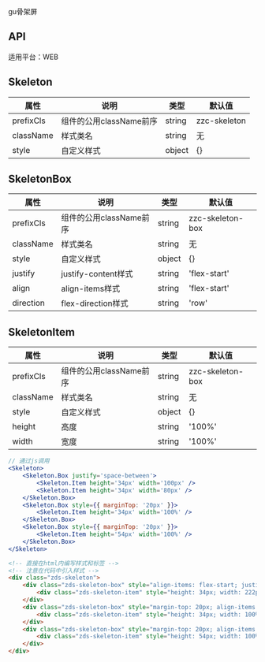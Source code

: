 gu骨架屏

## API

适用平台：WEB

## Skeleton

| 属性      | 说明                    | 类型   | 默认值       |
| --------- | ----------------------- | ------ | ------------ |
| prefixCls | 组件的公用className前序 | string | zzc-skeleton |
| className | 样式类名                | string | 无           |
| style     | 自定义样式              | object | {}           |

## SkeletonBox

| 属性      | 说明                    | 类型   | 默认值           |
| --------- | ----------------------- | ------ | ---------------- |
| prefixCls | 组件的公用className前序 | string | zzc-skeleton-box |
| className | 样式类名                | string | 无               |
| style     | 自定义样式              | object | {}               |
| justify   | justify-content样式     | string | 'flex-start'     |
| align     | align-items样式         | string | 'flex-start'     |
| direction | flex-direction样式      | string | 'row'            |

## SkeletonItem

| 属性      | 说明                    | 类型   | 默认值           |
| --------- | ----------------------- | ------ | ---------------- |
| prefixCls | 组件的公用className前序 | string | zzc-skeleton-box |
| className | 样式类名                | string | 无               |
| style     | 自定义样式              | object | {}               |
| height    | 高度                    | string | '100%'     |
| width     | 宽度                    | string | '100%'     |

```jsx
// 通过js调用
<Skeleton>
    <Skeleton.Box justify='space-between'>
        <Skeleton.Item height='34px' width='100px' />
        <Skeleton.Item height='34px' width='80px' />
    </Skeleton.Box>
    <Skeleton.Box style={{ marginTop: '20px' }}>
        <Skeleton.Item height='34px' width='100%' />
    </Skeleton.Box>
    <Skeleton.Box style={{ marginTop: '20px' }}>
        <Skeleton.Item height='54px' width='100%' />
    </Skeleton.Box>
</Skeleton>
```
```html
<!-- 直接在html内编写样式和标签 -->
<!-- 注意在代码中引入样式 -->
<div class="zds-skeleton">
    <div class="zds-skeleton-box" style="align-items: flex-start; justify-content: flex-start; flex-direction: row;">
        <div class="zds-skeleton-item" style="height: 34px; width: 222px;"></div>
    </div>
    <div class="zds-skeleton-box" style="margin-top: 20px; align-items: flex-start; justify-content: flex-start; flex-direction: row;">
        <div class="zds-skeleton-item" style="height: 34px; width: 100%;"></div>
    </div>
    <div class="zds-skeleton-box" style="margin-top: 20px; align-items: flex-start; justify-content: flex-start; flex-direction: row;">
        <div class="zds-skeleton-item" style="height: 54px; width: 100%;"></div>
    </div>
</div>
```

